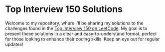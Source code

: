 # Top Interview 150 Solutions

Welcome to my repository, where I'll be sharing my solutions to the challenges found in the [Top Interview 150 on LeetCode](https://leetcode.com/studyplan/top-interview-150/). My goal is to present these solutions in a clear and easy-to-understand format, perfect for those looking to enhance their coding skills. Keep an eye out for regular updates!
